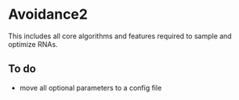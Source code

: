 # Avoidance2 

This includes all core algorithms and features required to sample and optimize 
RNAs.

## To do 
 - move all optional parameters to a config file
